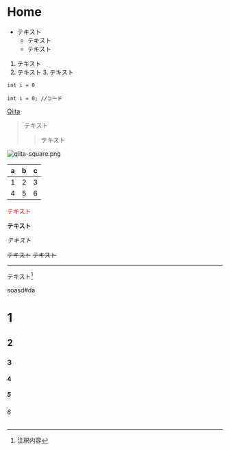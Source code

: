 
# Home
* テキスト
    * テキスト
    * テキスト
    
1. テキスト
2. テキスト
    3. テキスト

`int i = 0`

```java:title
int i = 0; //コード
```

[Qiita](http://qiita.com/)

> テキスト
>> テキスト

![qiita-square.png](https://qiita-image-store.s3.amazonaws.com/0/126861/90386757-fd96-8ba6-3477-485669713c55.png "qiita-square")

|a  |b  |c  |
|---|---|---|
|1  |2  |3  |
|4  |5  |6  |

<font color="Red">テキスト</font>

**テキスト**

*テキスト*

~~テキスト~~
~~テキスト~~

***

テキスト[^1]
[^1]: 注釈内容

soasd#da

# 1
## 2
### 3
#### 4
##### 5
###### 6


